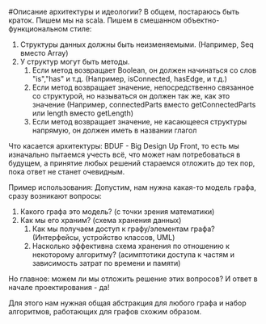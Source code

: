 #Описание архитектуры и идеологии?
В общем, постараюсь быть краток. Пишем мы на scala.
Пишем в смешанном объектно-функциональном стиле:
1. Структуры данных должны быть неизменяемыми. (Например, Seq вместо Array)
2. У структур могут быть методы.
   1. Если метод возвращает Boolean, он должен начинаться со слов "is","has" и т.д. (Например, isConnected, hasEdge, и т.д.)
   2. Если метод возвращает значение, непосредственно связанное со структурой, но называться он должен так же, как это значение (Например, connectedParts вместо getConnectedParts или length вместо getLength)
   3. Если метод возвращает значение, не касающееся структуры напрямую, он должен иметь в названии глагол

Что касается архитектуры: BDUF - Big Design Up Front, то есть мы изначально пытаемся учесть всё, 
что может нам потребоваться в будущем, а принятие любых решений стараемся отложить до тех пор, пока ответ не станет очевидным.

Пример использования: 
Допустим, нам нужна какая-то модель графа, сразу возникают вопросы:
1. Какого графа это модель? (с точки зрения математики)
2. Как мы его храним? (схема хранения данных)
   1. Как мы получаем доступ к графу/элементам графа? (Интерфейсы, устройство классов, UML)
   2. Насколько эффективна схема хранения по отношению к некоторому алгоритму? (асимптотики доступа к частям и зависимость затрат по времени и памяти)

Но главное: можем ли мы отложить решение этих вопросов?
И ответ в начале проектирования - да!

Для этого нам нужная общая абстракция для любого графа и набор алгоритмов, работающих для графов схожим образом.
